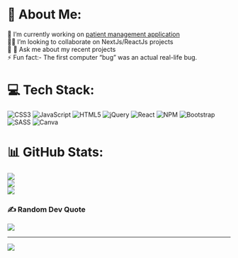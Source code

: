 # 💫 About Me:
🔭 I’m currently working on [patient management application](https://github.com/vickyshukla/vickyshukla/)<br>👯🤝 I’m looking to collaborate on NextJs/ReactJs projects<br>🌱 💬 Ask me about my recent projects<br>⚡ Fun fact:-  The first computer “bug” was an actual real-life bug.


# 💻 Tech Stack:
![CSS3](https://img.shields.io/badge/css3-%231572B6.svg?style=for-the-badge&logo=css3&logoColor=white) ![JavaScript](https://img.shields.io/badge/javascript-%23323330.svg?style=for-the-badge&logo=javascript&logoColor=%23F7DF1E) ![HTML5](https://img.shields.io/badge/html5-%23E34F26.svg?style=for-the-badge&logo=html5&logoColor=white) ![jQuery](https://img.shields.io/badge/jquery-%230769AD.svg?style=for-the-badge&logo=jquery&logoColor=white) ![React](https://img.shields.io/badge/react-%2320232a.svg?style=for-the-badge&logo=react&logoColor=%2361DAFB) ![NPM](https://img.shields.io/badge/NPM-%23000000.svg?style=for-the-badge&logo=npm&logoColor=white) ![Bootstrap](https://img.shields.io/badge/bootstrap-%23563D7C.svg?style=for-the-badge&logo=bootstrap&logoColor=white) ![SASS](https://img.shields.io/badge/SASS-hotpink.svg?style=for-the-badge&logo=SASS&logoColor=white) ![Canva](https://img.shields.io/badge/Canva-%2300C4CC.svg?style=for-the-badge&logo=Canva&logoColor=white)
# 📊 GitHub Stats:
![](https://github-readme-stats.vercel.app/api?username=vickyshukla&theme=dark&hide_border=false&include_all_commits=false&count_private=false)<br/>
![](https://github-readme-streak-stats.herokuapp.com/?user=vickyshukla&theme=dark&hide_border=false)<br/>
![](https://github-readme-stats.vercel.app/api/top-langs/?username=vickyshukla&theme=dark&hide_border=false&include_all_commits=false&count_private=false&layout=compact)

### ✍️ Random Dev Quote
![](https://quotes-github-readme.vercel.app/api?type=horizontal&theme=radical)

---
[![](https://visitcount.itsvg.in/api?id=vickyshukla&icon=0&color=0)](https://visitcount.itsvg.in)
